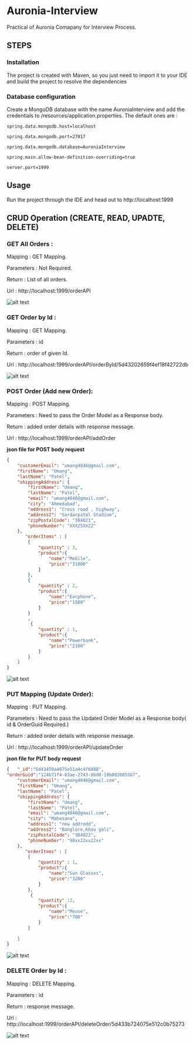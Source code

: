 # Auronia-Interview
Practical of Auronia Comapany for Interview Process.


## STEPS

### Installation

The project is created with Maven, so you just need to import it to your IDE and build the project to resolve the dependencies

### Database configuration

Create a MongoDB database with the name AuroniaInterview and add the credentials to /resources/application.properties.
The default ones are :
```
spring.data.mongodb.host=localhost

spring.data.mongodb.port=27017

spring.data.mongodb.database=AuroniaInterview

spring.main.allow-bean-definition-overriding=true

server.port=1999
```

## Usage

Run the project through the IDE and head out to http://localhost:1999

## CRUD Operation (CREATE, READ, UPADTE, DELETE)

### GET All Orders :

Mapping : GET Mapping.

Parameters : Not Required.

Return : List of all orders.

Url : http://localhost:1999/orderAPI

![alt text](https://github.com/umang4846/auronia-interview/blob/master/getAllOrders.PNG)


### GET Order by Id :

Mapping : GET Mapping.

Parameters : id

Return : order of given Id.

Url : http://localhost:1999/orderAPI/orderById/5d43202659f4ef18f42722db

![alt text](https://github.com/umang4846/auronia-interview/blob/master/getOrderById.PNG)


### POST Order (Add new Order):

Mapping : POST Mapping.

Parameters : Need to pass the Order Model as a Response body.

Return : added order details with response message.

Url : http://localhost:1999/orderAPI/addOrder

**json file for POST body request**
```json
{  
    "customerEmail": "umang4846@gmail.com",
    "firstName": "Umang",
    "lastName": "Patel",
    "shippingAddress": {
        "firstName": "Umang",
        "lastName": "Patel",
        "email": "umang4846@gmail.com",
        "city": "Ahmedabad",
        "address1": "Cross road , highway",
        "address2": "Sardarpatel Stadium",
        "zipPostalCode": "384021",
        "phoneNumber": "XXX25XX22"
    },
       "orderItems" : [ 
        {
            "quantity" : 3,
            "product":{
            	"name":"Mobile",
            	"price":"31000"
            }
        },
        {
            "quantity" : 2,
            "product":{
            	"name":"Earphone",
            	"price":"1500"
            }
        }
        ,
         {
            "quantity" : 1,
            "product":{
            	"name":"Powerbank",
            	"price":"2100"
            }
        }
    ]
}
```

![alt text](https://github.com/umang4846/auronia-interview/blob/master/addOrder.PNG)

### PUT Mapping (Update Order):

Mapping : PUT Mapping.

Parameters : Need to pass the Updated Order Model as a Response body( id & OrderGuid Required.)

Return : added order details with response message.

Url : http://localhost:1999/orderAPI/updateOrder

**json file for PUT body request**
```json
{   "_id":"5d43450a4075e51a4c4f6d08",
"orderGuid":"124b71f4-83ae-2743-8bd0-19b0820055b7",
    "customerEmail": "umang4846@gmail.com",
    "firstName": "Umang",
    "lastName": "Patel",
    "shippingAddress": {
        "firstName": "Umang",
        "lastName": "Patel",
        "email": "umang4846@gmail.com",
        "city": "Mahesana",
        "address1": "new addredd",
        "address2": "Banglore,Khau gali",
        "zipPostalCode": "384022",
        "phoneNumber": "98xx22xx22xx"
    },
       "orderItems" : [ 
        {
            "quantity" : 1,
            "product":{
            	"name":"Sun Glasses",
            	"price":"3200"
            }
        },
         {
            "quantity" :2,
            "product":{
            	"name":"Mouse",
            	"price":"700"
            }
        }
        
    ]
}
```

![alt text](https://github.com/umang4846/auronia-interview/blob/master/updateOrder.PNG)

### DELETE Order by Id :

Mapping : DELETE Mapping.

Parameters : id

Return : response message.

Url : http://localhost:1999/orderAPI/deleteOrder/5d433b724075e512c0b75273

![alt text](https://github.com/umang4846/auronia-interview/blob/master/deleteById.PNG)
